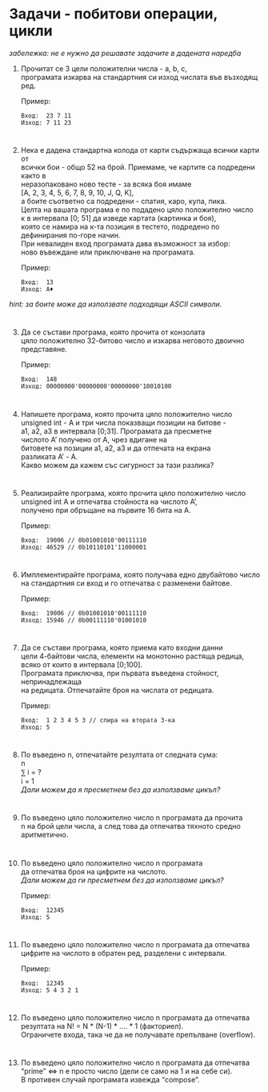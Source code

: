 # **Задачи - побитови операции, цикли**

*забележка: не е нужно да решавате задачите в дадената наредба*

1. Прочитат се 3 цели положителни числа - a, b, c,<br>
програмaта изкарва на стандартния си изход числата във възходящ ред.

    Пример:
    ```
    Вход:  23 7 11
    Изход: 7 11 23
    ```
#
2. Нека е дадена стандартна колода от карти съдържаща всички карти от<br>
всички бои - общо 52 на брой. Приемаме, че картите са подредени както в<br>
неразопаковано ново тесте - за всяка боя имаме<br>
[А, 2, 3, 4, 5, 6, 7, 8, 9, 10, J, Q, K],<br>
а боите съответно са подредени - спатия, каро, купа, пика.<br>
Целта на вашата програма е по подадено цяло положително число<br>
к в интервала [0; 51] да изведе картата (картинка и боя),<br>
която се намира на к-та позиция в тестето, подредено по дефинирания по-горе начин.<br>
При невалиден вход програмата дава възможност за избор:<br>
ново въвеждане или приключване на програмата.

    Пример:
    ```
    Вход:  13
    Изход: A♦
    ```
*hint: за боите може да използвате подходящи ASCII символи.*
#
3. Да се състави програма, която прочита от конзолата<br>
цяло положително 32-битово число и изкарва неговото двоично представяне.

    Пример:
    ```
    Вход:  148
    Изход: 00000000'00000000'00000000'10010100
    ```
#
4. Напишете програма, която прочита цяло положително число<br>
unsigned int - А и три числа показващи позиции на битове -<br>
а1, а2, а3 в интервала [0;31]. Програмата да пресметне<br>
числото А’ получено от А, чрез вдигане на<br>
битовете на позиции а1, а2, а3 и да отпечата на екрана<br>
разликата А’ - А.<br>
Какво можем да кажем със сигурност за тази разлика?
#
5. Реализирайте програма, която прочита цяло положително число<br>
unsigned int А и отпечатва стойноста на числото А’,<br>
получено при обръщане на първите 16 бита на А.

    Пример:
    ```
    Вход:  19006 // 0b01001010'00111110
    Изход: 46529 // 0b10110101'11000001
    ```
#
6. Имплементирайте програма, която получава едно двубайтово число<br>
на стандартния си вход и го отпечатва с разменени байтове.<br>

    Пример:
    ```
    Вход:  19006 // 0b01001010'00111110
    Изход: 15946 // 0b00111110'01001010
    ```
#
7. Да се състави програма, която приема като входни данни<br>
цели 4-байтови числа, елементи на монотонно растяща редица,<br>
всяко от които в интервала [0;100].<br>
Програмата приключва, при първата въведена стойност, непринадлежаща<br>
на редицата. Отпечатайте броя на числата от редицата.

    Пример:
    ```
    Вход:  1 2 3 4 5 3 // спира на втората 3-ка
    Изход: 5
    ```
#
8. По въведено n, oтпечатайте резултата от следната сума:<br>
n<br>
⅀ i = ? <br>
i = 1<br>
_Дали можем да я пресметнем без да използваме цикъл?_
#
9. По въведено цяло положително число n програмата да прочита<br>
n на брой цели числа, а след това да отпечатва тяхното средно аритметично.<br>
#
10. По въведено цяло положително число n програмата<br>
да отпечатва броя на цифрите на числото.<br>
_Дали можем да ги пресметнем без да използваме цикъл?_

    Пример:
    ```
    Вход:  12345
    Изход: 5
    ```
#
11. По въведено цяло положително число n програмата да отпечатва<br>
цифрите на числото в обратен ред, разделени с интервали.<br>

    Пример:
    ```
    Вход:  12345
    Изход: 5 4 3 2 1
    ```
#
12. По въведено цяло положително число n програмата да отпечатва<br>
резултата на N! = N * (N-1) * .... * 1 (факториел).<br>
Oграничете входа, така че да не получавате препълване (overflow).
#
13. По въведено цяло положително число n програмата да отпечатва<br>
“prime” ⇔ n e просто число (дели се само на 1 и на себе си).<br>
В противен случай програмата извежда “compose”.
#
